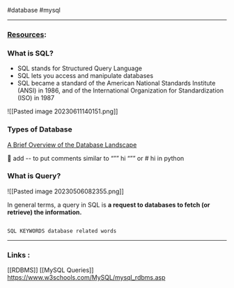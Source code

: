 #database #mysql 

-------------------------
### [Resources](obsidian://open?vault=Data%20Science%20&file=Resources):

### What is SQL?

- SQL stands for Structured Query Language
- SQL lets you access and manipulate databases
- SQL became a standard of the American National Standards Institute (ANSI) in 1986, and of the International Organization for Standardization (ISO) in 1987

![[Pasted image 20230611140151.png]]

### Types of Database

[A Brief Overview of the Database Landscape](https://www.ibm.com/cloud/blog/brief-overview-database-landscape)

<aside>
📌 add --  to put comments similar to “”” hi “”” or # hi in python

</aside>

### What is Query?

![[Pasted image 20230506082355.png]]

In general terms, a query in SQL is **a request to databases to fetch (or retrieve) the information.**

```Syntax 

SQL KEYWORDS database related words
```

---
### Links :
[[RDBMS]] 
[[MySQL Queries]]
https://www.w3schools.com/MySQL/mysql_rdbms.asp

